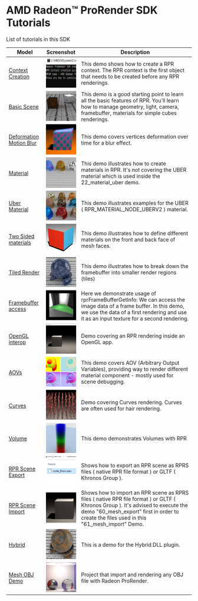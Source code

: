 
# AMD Radeon:tm: ProRender SDK Tutorials

List of tutorials in this SDK

| Model                                                      | Screenshot                                          | Description |
|------------------------------------------------------------|-----------------------------------------------------|-------------|
| [Context Creation](00_context_creation)                    | ![](00_context_creation/screenshot.png)             | This demo shows how to create a RPR context. The RPR context is the first object that needs to be created before any RPR renderings. |
| [Basic Scene](05_basic_scene)                              | ![](05_basic_scene/screenshot.png)                  | This demo is a good starting point to learn all the basic features of RPR. You'll learn how to manage  geometry, light, camera, framebuffer, materials for simple cubes renderings. |
| [Deformation Motion Blur](13_deformation_motion_blur)      | ![](13_deformation_motion_blur/screenshot.png)      | This demo covers vertices deformation over time for a blur effect. |
| [Material](21_material)                                    | ![](21_material/screenshot.png)                     | This demo illustrates how to create materials in RPR. It's not covering the UBER material which is used inside the 22_material_uber demo. |
| [Uber Material](22_material_uber)                          | ![](22_material_uber/screenshot.png)                | This demo illustrates examples for the UBER ( RPR_MATERIAL_NODE_UBERV2 ) material.  |
| [Two Sided materials](23_twosided)                         | ![](23_twosided/screenshot.png)                     | This demo illustrates how to define different materials on the front and back face of mesh faces.  |
| [Tiled Render](30_tiled_render)                            | ![](30_tiled_render/screenshot.png)                 | This demo illustrates how to break down the framebuffer into smaller render regions (tiles) |
| [Framebuffer access](31_framebuffer_access)                | ![](31_framebuffer_access/screenshot.png)           | Here we demonstrate usage of rprFrameBufferGetInfo: We can access the image data of a frame buffer. In this demo, we use the data of a first rendering and use it as an input texture for a second rendering. |
| [OpenGL interop](32_gl_interop)                            | ![](32_gl_interop/screenshot.png)                   | Demo covering an RPR rendering inside an OpenGL app. |
| [AOVs](33_aov)                                             | ![](33_aov/screenshot.png)                          | This demo covers AOV (Arbitrary Output Variables), providing way to render different material component - mostly used for scene debugging. |
| [Curves](50_curve)                                         | ![](50_curve/screenshot.png)                        | Demo covering Curves rendering. Curves are often used for hair rendering. |
| [Volume](51_volume)                                        | ![](51_volume/screenshot.png)                       | This demo demonstrates Volumes with RPR |
| [RPR Scene Export](60_mesh_export)                         | ![](60_mesh_export/screenshot.png)                  | Shows how to export an RPR scene as RPRS files ( native RPR file format ) or GLTF ( Khronos Group ). |
| [RPR Scene Import](61_mesh_import)                         | ![](61_mesh_import/screenshot.png)                  | Shows how to import an RPR scene as RPRS files ( native RPR file format ) or GLTF ( Khronos Group ). It's advised to execute the demo "60_mesh_export" first in order to create the files used in this "61_mesh_import" Demo. |
| [Hybrid](63_hybrid)                                        | ![](63_hybrid/screenshot.png)                       | This is a demo for the Hybrid.DLL plugin. |
| [Mesh OBJ Demo](64_mesh_obj_demo)                          | ![](64_mesh_obj_demo/screenshot.png)                | Project that import and rendering any OBJ file with Radeon ProRender. |


